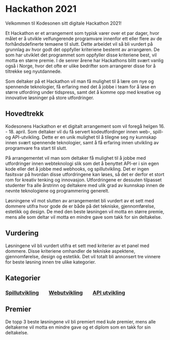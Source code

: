 # Hackathon 2021
Velkommen til Kodesonen sitt digitale Hackathon 2021!

Et Hackathon er et arrangement som typisk varer over et par dager, hvor målet er å utvikle velfungerende programvare innenfor ett eller flere av de forhåndsdefinerte temaene til slutt. Dette arbeidet vil så bli vurdert på grunnlag av hvor godt det oppfyller kriteriene bestemt av arrangøren. De som har utviklet det programmet som oppfyller disse kriteriene best, vil motta en større premie. I de senrer årene har Hackathons blitt svært vanlig også i Norge, hvor det ofte er ulike bedrifter som arrangerer disse for å tiltrekke seg nyutdannede.

Som deltaker på et Hackathon vil man få mulighet til å lære om nye og spennende teknologier, få erfaring med det å jobbe i team for å løse en større utfordring under tidspress, samt det å komme opp med kreative og innovative løsninger på store utfordringer. 

## Hovedtrekk

Kodesonens Hackathon er et digitalt arrangement som vil foregå helgen 16. - 18. april. Som deltaker vil du få servert kodeutfordinger innen web-, spill- og API-utvikling. Dette er en unik mulighet til å tilegne seg ny kunnskap innen svært spennende teknologier, samt å få erfaring innen utvikling av programvare fra start til slutt.

På arrangementet vil man som deltaker få mulighet til å jobbe med utfordringer innen webteknologi slik som det å benyttet API-er i sin egen kode eller det å jobbe med webhooks, og spillutvikling. Det er ingen fasitsvar på hvordan disse utfordringene kan løses, så det er derfor et stort rom for kreativ tenking og innovasjon. Utfordringene er dessuten tilpasset studenter fra alle årstrinn og deltakere med ulik grad av kunnskap innen de nevnte teknologiene og programmering generelt.

Løsningene vil mot slutten av arrangementet bli vurdert av et sett med dommere utifra hvor gode de er både på det tekniske, gjennomførelse, estetikk og design. De med den beste løsningen vil motta en større premie, mens alle som deltar vil motta en mindre gave som takk for sin deltakelse.

## Vurdering

Løsningene vil bli vurdert utifra et sett med kriterier av et panel med dommere. Disse kriteriene omhandler de tekniske aspektene, gjennomførelse, design og estetikk. Det vil totalt bli annonsert tre vinnere for beste løsning innen tre ulike kategorier. 

## Kategorier

### [Spillutvikling](/Pages/spillutvikling.md) &nbsp;&nbsp;&nbsp;&nbsp;&nbsp;&nbsp; [Webutvikling](/Pages/webutvikling.md) &nbsp;&nbsp;&nbsp;&nbsp;&nbsp;&nbsp; [API utvikling](/Pages/api-utvikling.md)

## Premier

De topp 3 beste løsningene vil bli premiert med kule premier, mens alle deltakerne vil motta en mindre gave og et diplom som en takk for sin deltakelse.
